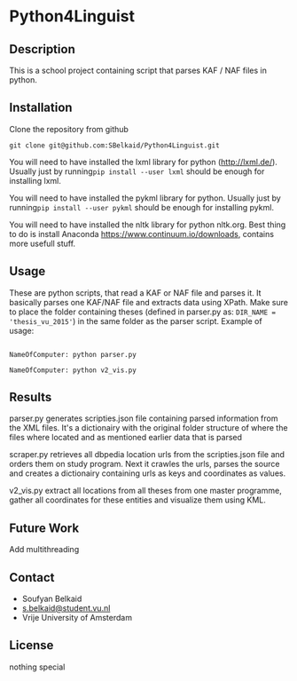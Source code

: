 Python4Linguist
=============

Description
----------
This is a school project containing script that parses KAF / NAF files in python.

Installation
-----------
Clone the repository from github

````shell
git clone git@github.com:SBelkaid/Python4Linguist.git
````
You will need to have installed the lxml library for python (http://lxml.de/). Usually just by running`pip install --user lxml` should be enough for installing lxml.

You will need to have installed the pykml library for python. Usually just by running`pip install --user pykml` should be enough for installing pykml.

You will need to have installed the nltk library for python nltk.org. Best thing to do is install Anaconda https://www.continuum.io/downloads, contains more usefull stuff. 

Usage
-----

These are python scripts, that read a KAF or NAF file and parses it. It basically parses one KAF/NAF file
and extracts data using XPath. Make sure to place the folder containing theses (defined in parser.py as: ``DIR_NAME = 'thesis_vu_2015'``) in the same folder as the parser script. Example of usage:

```shell

NameOfComputer: python parser.py

NameOfComputer: python v2_vis.py
```

Results
-------------
parser.py generates scripties.json file containing parsed information from the XML files. It's a dictionairy
with the original folder structure of where the files where located and as mentioned earlier data that is parsed

scraper.py retrieves all dbpedia location urls from the scripties.json file and orders them on study program. Next it crawles the urls, parses the source and creates a dictionairy containing urls as keys and coordinates as values.

v2_vis.py extract all locations from all theses from one master programme, gather all coordinates for these entities and visualize them using KML.

Future Work
------
Add multithreading

Contact
------

* Soufyan Belkaid
* s.belkaid@student.vu.nl
* Vrije University of Amsterdam

License
------
nothing special